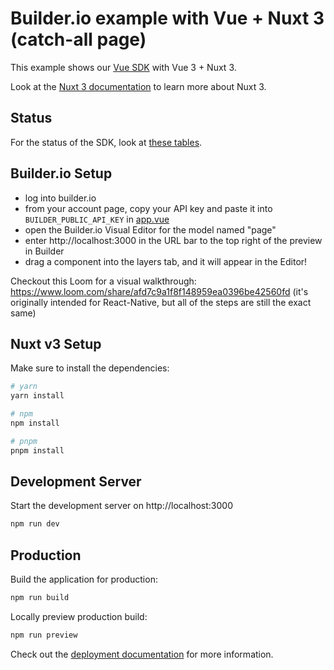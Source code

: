 # Builder.io example with Vue + Nuxt 3 (catch-all page)

This example shows our [Vue SDK](/packages/sdks/output/vue) with Vue 3 + Nuxt 3.

Look at the [Nuxt 3 documentation](https://nuxt.com/docs/getting-started/introduction) to learn more about Nuxt 3.

## Status

For the status of the SDK, look at [these tables](/packages/sdks/README.md#feature-implementation).

## Builder.io Setup

- log into builder.io
- from your account page, copy your API key and paste it into `BUILDER_PUBLIC_API_KEY` in [app.vue](./app.vue)
- open the Builder.io Visual Editor for the model named "page"
- enter http://localhost:3000 in the URL bar to the top right of the preview in Builder
- drag a component into the layers tab, and it will appear in the Editor!

Checkout this Loom for a visual walkthrough: https://www.loom.com/share/afd7c9a1f8f148959ea0396be42560fd (it's originally intended for React-Native, but all of the steps are still the exact same)

## Nuxt v3 Setup

Make sure to install the dependencies:

```bash
# yarn
yarn install

# npm
npm install

# pnpm
pnpm install
```

## Development Server

Start the development server on http://localhost:3000

```bash
npm run dev
```

## Production

Build the application for production:

```bash
npm run build
```

Locally preview production build:

```bash
npm run preview
```

Check out the [deployment documentation](https://nuxt.com/docs/getting-started/deployment) for more information.
